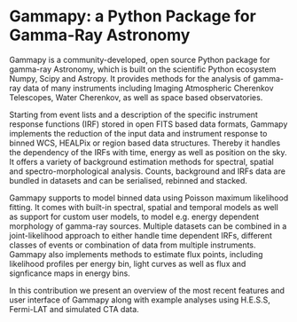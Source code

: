 # Gammapy: a Python Package for Gamma-Ray Astronomy

Gammapy is a community-developed, open source Python package for gamma-ray Astronomy, 
which is built on the scientific Python ecosystem Numpy, Scipy and Astropy. It provides
methods for the analysis of gamma-ray data of many instruments including
Imaging Atmospheric Cherenkov Telescopes, Water Cherenkov, as well as space based observatories.

Starting from event lists and a description of the specific instrument response functions (IRF)
stored in open FITS based data formats, Gammapy implements the reduction of the input data
and instrument response to binned WCS, HEALPix or region based data structures. 
Thereby it handles the dependency of the IRFs with time, energy as well as position on the sky.
It offers a variety of background estimation methods for spectral, spatial and spectro-morphological 
analysis. Counts, background and IRFs data are bundled in datasets and can be serialised, rebinned
and stacked.

Gammapy supports to model binned data using Poisson maximum likelihood fitting.
It comes with built-in spectral, spatial and temporal models as well as support for custom user models,
to model e.g. energy dependent morphology of gamma-ray sources. Multiple datasets
can be combined in a joint-likelihood approach to either handle time dependent IRFs, different classes
of events or combination of data from multiple instruments. Gammapy also implements
methods to estimate flux points, including likelihood profiles per energy bin, light curves as well as
flux and signficance maps in energy bins.

In this contribution we present an overview of the most recent features and user interface of Gammapy along
with example analyses using H.E.S.S, Fermi-LAT and simulated CTA data.
